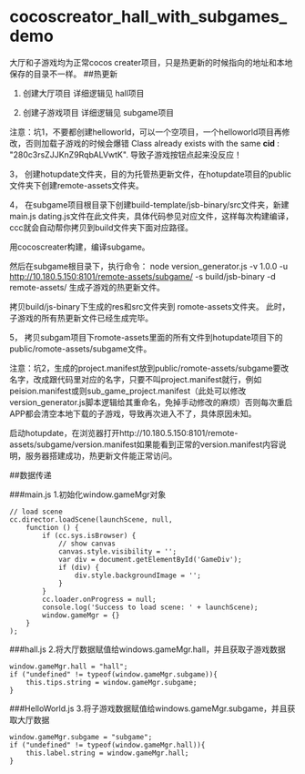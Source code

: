# cocoscreator_hall_with_subgames_demo


大厅和子游戏均为正常cocos creater项目，只是热更新的时候指向的地址和本地保存的目录不一样。
##热更新
1.  创建大厅项目
详细逻辑见 hall项目

2.  创建子游戏项目
详细逻辑见 subgame项目

注意：坑1，不要都创建helloworld，可以一个空项目，一个helloworld项目再修改，否则加载子游戏的时候会爆错
Class already exists with the same __cid__ : "280c3rsZJJKnZ9RqbALVwtK".
导致子游戏按钮点起来没反应！

3，  创建hotupdate文件夹，目的为托管热更新文件，在hotupdate项目的public文件夹下创建remote-assets文件夹。

4，  在subgame项目根目录下创建build-template/jsb-binary/src文件夹，新建main.js dating.js文件在此文件夹，具体代码参见对应文件，这样每次构建编译，ccc就会自动帮你拷贝到build文件夹下面对应路径。

用cocoscreater构建，编译subgame。

然后在subgame根目录下，执行命令：
node version_generator.js -v 1.0.0 -u http://10.180.5.150:8101/remote-assets/subgame/ -s build/jsb-binary -d remote-assets/
生成子游戏的热更新文件。

拷贝build/js-binary下生成的res和src文件夹到 romote-assets文件夹。
此时，子游戏的所有热更新文件已经生成完毕。

5，  拷贝subgam项目下romote-assets里面的所有文件到hotupdate项目下的public/romote-assets/subgame文件。

注意：坑2，生成的project.manifest放到public/romote-assets/subgame要改名字，改成跟代码里对应的名字，只要不叫project.manifest就行，例如peision.manifest或则sub_game_project.manifest（此处可以修改version_generator.js脚本逻辑给其重命名，免掉手动修改的麻烦）否则每次重启APP都会清空本地下载的子游戏，导致再次进入不了，具体原因未知。

启动hotupdate，在浏览器打开http://10.180.5.150:8101/remote-assets/subgame/version.manifest如果能看到正常的version.manifest内容说明，服务器搭建成功，热更新文件能正常访问。


##数据传递

###main.js
1.初始化window.gameMgr对象
```$xslt
// load scene
cc.director.loadScene(launchScene, null,
    function () {
        if (cc.sys.isBrowser) {
            // show canvas
            canvas.style.visibility = '';
            var div = document.getElementById('GameDiv');
            if (div) {
                div.style.backgroundImage = '';
            }
        }
        cc.loader.onProgress = null;
        console.log('Success to load scene: ' + launchScene);
        window.gameMgr = {}
    }
);

```



###hall.js
2.将大厅数据赋值给windows.gameMgr.hall，并且获取子游戏数据

```$xslt
window.gameMgr.hall = "hall";
if ("undefined" != typeof(window.gameMgr.subgame)){
    this.tips.string = window.gameMgr.subgame;
}
```

###HelloWorld.js
3.将子游戏数据赋值给windows.gameMgr.subgame，并且获取大厅数据

```$xslt
window.gameMgr.subgame = "subgame";
if ("undefined" != typeof(window.gameMgr.hall)){
    this.label.string = window.gameMgr.hall;
}
```
